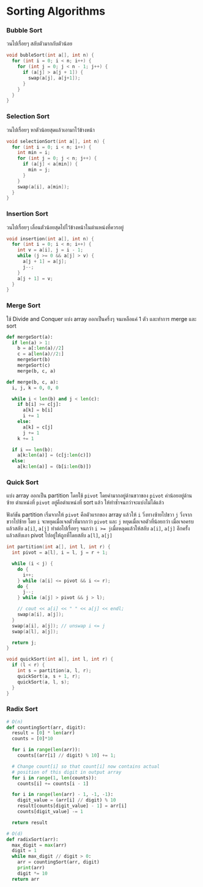 # Sorting Algorithms

### Bubble Sort

วนไปเรื่อยๆ สลับตัวมากกับตัวน้อย

```cpp
void bubleSort(int a[], int n) {
  for (int i = 0; i < n; i++) {
    for (int j = 0; j < n - 1; j++) {
      if (a[j] > a[j + 1]) {
        swap(a[j], a[j+1]);
      }
    }
  }
}
```

### Selection Sort

วนไปเรื่อยๆ หาตัวน้อยสุดแล้วเอามาไว้ข้างหน้า

```cpp
void selectionSort(int a[], int n) {
  for (int i = 0; i < n; i++) {
    int min = i;
    for (int j = 0; j < n; j++) {
      if (a[j] < a[min]) {
        min = j;
      }
    }
    swap(a[i], a[min]);
  }
}
```

### Insertion Sort

วนไปเรื่อยๆ เลื่อนตัวน้อยสุดไปไว้ข้างหน้าในตําแหน่งที่ควรอยู่

```cpp
void insertion(int a[], int n) {
  for (int i = 0; i < n; i++) {
    int v = a[i], j = i - 1;
    while (j >= 0 && a[j] > v) {
      a[j + 1] = a[j];
      j--;
    }
    a[j + 1] = v;
  }
}
```

### Merge Sort

ใช้ Divide and Conquer แบ่ง array ออกเป็นครึ่งๆ จนเหลือแค่ 1 ตัว และทําการ merge และ sort

```py
def mergeSort(a):
  if len(a) > 1:
    b = a[:len(a)//2]
    c = a[len(a)//2:]
    mergeSort(b)
    mergeSort(c)
    merge(b, c, a)

def merge(b, c, a):
  i, j, k = 0, 0, 0

  while i < len(b) and j < len(c):
    if b[i] >= c[j]:
      a[k] = b[i]
      i += 1
    else:
      a[k] = c[j]
      j += 1
    k += 1

  if i == len(b):
    a[k:len(a)] = (c[j:len(c)])
  else:
    a[k:len(a)] = (b[i:len(b)])
```

### Quick Sort

แบ่ง array ออกเป็น partition โดยใช้ `pivot` โดยค่ามากอยู่ด้านขวาของ `pivot` ค่าน้อยอยู่ด้านซ้าย ตําแหน่งที่ `pivot` อยู่คือตําแหน่งที่ sort แล้ว ให้ทําซํ้าจนกว่าจะแบ่งไม่ได้แล้ว

ฟังก์ชัน partition เริ่มจากให้ `pivot` คือตัวแรกของ array แล้วให้ `i` วิ่งทางซ้ายไปขวา `j` วิ่งจากขวาไปซ้าย โดย `i` จะหยุดเมื่อเจอตัวที่มากกว่า `pivot` และ `j` หยุดเมื่อเจอตัวที่น้อยกว่า เมื่อเจอครบแล้วสลับ `a[i]`, `a[j]` ทําต่อไปเรื่อยๆ จนกว่า `i >= j`เมื่อหลุดแล้วให้สลับ `a[i]`, `a[j]` อีกครั้ง แล้วสลับเอา pivot ไปอยู่ให้ถูกที่โดยสลับ `a[l]`, `a[j]`

```cpp
int partition(int a[], int l, int r) {
  int pivot = a[l], i = l, j = r + 1;

  while (i < j) {
    do {
      i++;
    } while (a[i] <= pivot && i <= r);
    do {
      j--;
    } while (a[j] > pivot && j > l);

    // cout << a[i] << " " << a[j] << endl;
    swap(a[i], a[j]);
  }
  swap(a[i], a[j]); // unswap i <= j
  swap(a[l], a[j]);

  return j;
}

void quickSort(int a[], int l, int r) {
  if (l < r) {
    int s = partition(a, l, r);
    quickSort(a, s + 1, r);
    quickSort(a, l, s);
  }
}
```

### Radix Sort

```py
# O(n)
def countingSort(arr, digit):
  result = [0] * len(arr)
  counts = [0]*10

  for i in range(len(arr)):
    counts[(arr[i] // digit) % 10] += 1;

  # Change count[i] so that count[i] now contains actual
  # position of this digit in output array
  for i in range(1, len(counts)):
    counts[i] += counts[i - 1]

  for i in range(len(arr) - 1, -1, -1):
    digit_value = (arr[i] // digit) % 10
    result[counts[digit_value] - 1] = arr[i]
    counts[digit_value] -= 1

  return result

# O(d)
def radixSort(arr):
  max_digit = max(arr)
  digit = 1
  while max_digit // digit > 0:
    arr = countingSort(arr, digit)
    print(arr)
    digit *= 10
  return arr
```
